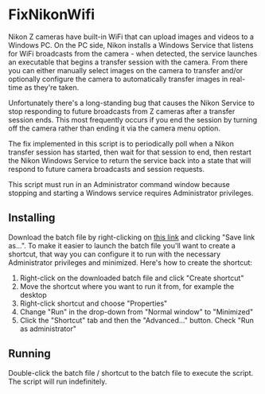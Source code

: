 # FixNikonWifi

Nikon Z cameras have built-in WiFi that can upload images and videos to a Windows PC. On the PC side, Nikon installs a Windows Service that listens for WiFi broadcasts from the camera - when detected, the service launches an executable that begins a transfer session with the camera. From there you can either manually select images on the camera to transfer and/or optionally configure the camera to automatically transfer images in real-time as they're taken.

Unfortunately there's a long-standing bug that causes the Nikon Service to stop responding to future broadcasts from Z cameras after a  transfer session ends. This most frequently occurs if you end the session by turning off the camera rather than ending it via the camera menu option.

The fix implemented in this script is to periodically poll when a Nikon transfer session has started, then wait for that session to end, then restart the Nikon Windows Service to return the service back into a state that will respond to future camera broadcasts and session requests.

This script must run in an Administrator command window because stopping and starting a Windows service requires Administrator privileges.


## Installing

Download the batch file by right-clicking on [this link](https://raw.githubusercontent.com/horshack-dpreview/FixNikonWifi/main/FixNikonWifi.cmd) and clicking "Save link as...". To make it easier to launch the batch file you'll want to create a shortcut, that way you can configure it to run with the necessary Administrator privileges and minimized. Here's how to create the shortcut:

1. Right-click on the downloaded batch file and click "Create shortcut"
2. Move the shortcut where you want to run it from, for example the desktop
3. Right-click shortcut and choose "Properties"
4. Change "Run" in the drop-down from "Normal window" to "Minimized"
5. Click the "Shortcut" tab and then the "Advanced..." button. Check "Run as administrator"

## Running
Double-click the batch file / shortcut to the batch file to execute the script. The script will run indefinitely. 
